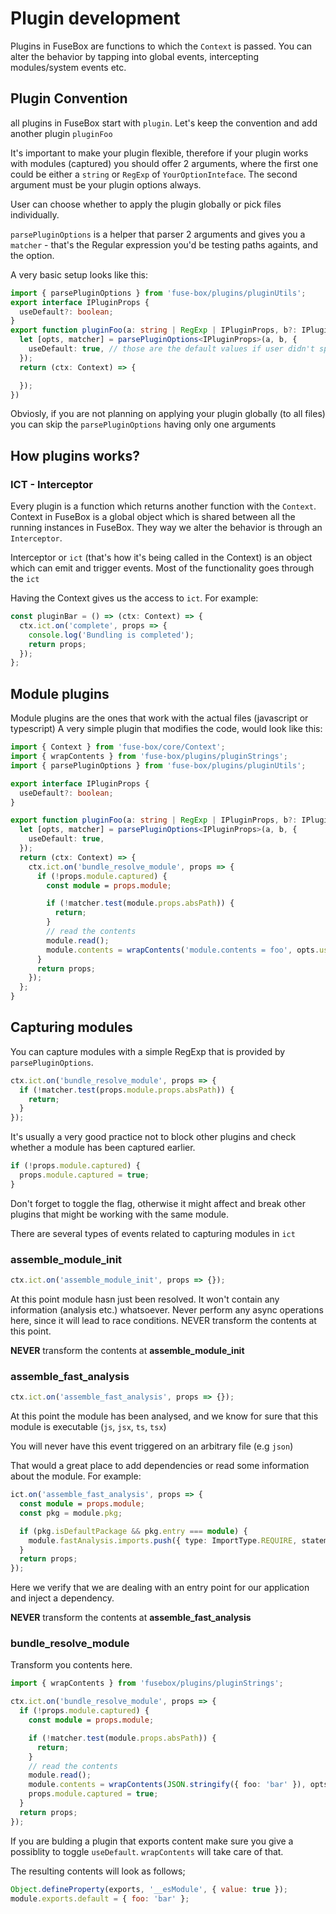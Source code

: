 # Plugin development

Plugins in FuseBox are functions to which the `Context` is passed. You can alter the behavior by tapping into global
events, intercepting modules/system events etc.

## Plugin Convention

all plugins in FuseBox start with `plugin`. Let's keep the convention and add another plugin `pluginFoo`

It's important to make your plugin flexible, therefore if your plugin works with modules (captured) you should offer 2
arguments, where the first one could be either a `string` or `RegExp` of `YourOptionInteface`. The second argument must
be your plugin options always.

User can choose whether to apply the plugin globally or pick files individually.

`parsePluginOptions` is a helper that parser 2 arguments and gives you a `matcher` - that's the Regular expression you'd
be testing paths againts, and the option.

A very basic setup looks like this:

```ts
import { parsePluginOptions } from 'fuse-box/plugins/pluginUtils';
export interface IPluginProps {
  useDefault?: boolean;
}
export function pluginFoo(a: string | RegExp | IPluginProps, b?: IPluginProps) {
  let [opts, matcher] = parsePluginOptions<IPluginProps>(a, b, {
    useDefault: true, // those are the default values if user didn't specifiy any
  });
  return (ctx: Context) => {

  });
})
```

Obviosly, if you are not planning on applying your plugin globally (to all files) you can skip the `parsePluginOptions`
having only one arguments

## How plugins works?

### ICT - Interceptor

Every plugin is a function which returns another function with the `Context`. Context in FuseBox is a global object
which is shared between all the running instances in FuseBox. They way we alter the behavior is through an
`Interceptor`.

Interceptor or `ict` (that's how it's being called in the Context) is an object which can emit and trigger events. Most
of the functionality goes through the `ict`

Having the Context gives us the access to `ict`. For example:

```ts
const pluginBar = () => (ctx: Context) => {
  ctx.ict.on('complete', props => {
    console.log('Bundling is completed');
    return props;
  });
};
```

## Module plugins

Module plugins are the ones that work with the actual files (javascript or typescript) A very simple plugin that
modifies the code, would look like this:

```ts
import { Context } from 'fuse-box/core/Context';
import { wrapContents } from 'fuse-box/plugins/pluginStrings';
import { parsePluginOptions } from 'fuse-box/plugins/pluginUtils';

export interface IPluginProps {
  useDefault?: boolean;
}

export function pluginFoo(a: string | RegExp | IPluginProps, b?: IPluginProps) {
  let [opts, matcher] = parsePluginOptions<IPluginProps>(a, b, {
    useDefault: true,
  });
  return (ctx: Context) => {
    ctx.ict.on('bundle_resolve_module', props => {
      if (!props.module.captured) {
        const module = props.module;

        if (!matcher.test(module.props.absPath)) {
          return;
        }
        // read the contents
        module.read();
        module.contents = wrapContents('module.contents = foo', opts.useDefault);
      }
      return props;
    });
  };
}
```

## Capturing modules

You can capture modules with a simple RegExp that is provided by `parsePluginOptions`.

```ts
ctx.ict.on('bundle_resolve_module', props => {
  if (!matcher.test(props.module.props.absPath)) {
    return;
  }
});
```

It's usually a very good practice not to block other plugins and check whether a module has been captured earlier.

```ts
if (!props.module.captured) {
  props.module.captured = true;
}
```

Don't forget to toggle the flag, otherwise it might affect and break other plugins that might be working with the same
module.

There are several types of events related to capturing modules in `ict`

### assemble_module_init

```ts
ctx.ict.on('assemble_module_init', props => {});
```

At this point module hasn just been resolved. It won't contain any information (analysis etc.) whatsoever. Never
perform any async operations here, since it will lead to race conditions. NEVER transform the contents at this point.

**NEVER** transform the contents at **assemble_module_init**

### assemble_fast_analysis

```ts
ctx.ict.on('assemble_fast_analysis', props => {});
```

At this point the module has been analysed, and we know for sure that this module is executable (`js`, `jsx`, `ts`,
`tsx`)

You will never have this event triggered on an arbitrary file (e.g `json`)

That would a great place to add dependencies or read some information about the module. For example:

```ts
ict.on('assemble_fast_analysis', props => {
  const module = props.module;
  const pkg = module.pkg;

  if (pkg.isDefaultPackage && pkg.entry === module) {
    module.fastAnalysis.imports.push({ type: ImportType.REQUIRE, statement: 'fuse-box-hot-reload' });
  }
  return props;
});
```

Here we verify that we are dealing with an entry point for our application and inject a dependency.

**NEVER** transform the contents at **assemble_fast_analysis**

### bundle_resolve_module

Transform you contents here.

```ts
import { wrapContents } from 'fusebox/plugins/pluginStrings';

ctx.ict.on('bundle_resolve_module', props => {
  if (!props.module.captured) {
    const module = props.module;

    if (!matcher.test(module.props.absPath)) {
      return;
    }
    // read the contents
    module.read();
    module.contents = wrapContents(JSON.stringify({ foo: 'bar' }), opts.useDefault);
    props.module.captured = true;
  }
  return props;
});
```

If you are bulding a plugin that exports content make sure you give a possiblity to toggle `useDefault`. `wrapContents`
will take care of that.

The resulting contents will look as follows;

```js
Object.defineProperty(exports, '__esModule', { value: true });
module.exports.default = { foo: 'bar' };
```
